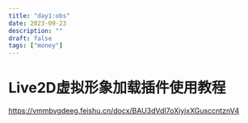 ```yaml
---
title: "day1:obs"
date: 2023-09-23
description: ""
draft: false
tags: ["money"]
---
```




# Live2D虚拟形象加载插件使用教程

https://vmmbvgdeeg.feishu.cn/docx/BAU3dVdI7oXiyjxXGusccntznV4